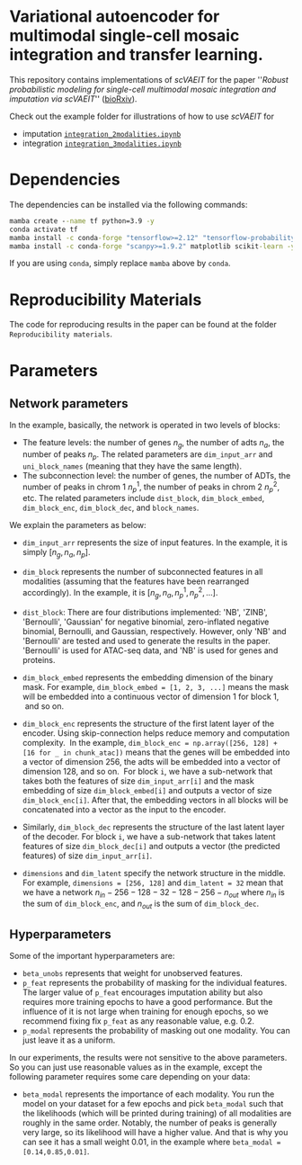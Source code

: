 # Variational autoencoder for multimodal single-cell mosaic integration and transfer learning.

This repository contains implementations of *scVAEIT* for the paper ''*Robust probabilistic modeling for single-cell multimodal mosaic integration and imputation via scVAEIT*'' ([bioRxiv](https://doi.org/10.1101/2022.07.25.501456)).


Check out the example folder for illustrations of how to use *scVAEIT* for
- imputation [`integration_2modalities.ipynb`](https://github.com/jaydu1/scVAEIT/blob/main/example/imputation_2modalities.ipynb)
- integration [`integration_3modalities.ipynb`](https://github.com/jaydu1/scVAEIT/blob/main/example/integration_3modalities.ipynb)

# Dependencies

The dependencies can be installed via the following commands:

```cmd
mamba create --name tf python=3.9 -y
conda activate tf
mamba install -c conda-forge "tensorflow>=2.12" "tensorflow-probability>=0.12" pandas jupyter -y
mamba install -c conda-forge "scanpy>=1.9.2" matplotlib scikit-learn -y
```

If you are using `conda`, simply replace `mamba` above by `conda`.


# Reproducibility Materials
The code for reproducing results in the paper can be found at the folder `Reproducibility materials`.

# Parameters
## Network parameters

In the example, basically, the network is operated in two levels of blocks:
- The feature levels: the number of genes $n_g$, the number of adts $n_a$, the number of peaks $n_p$. The related parameters are `dim_input_arr` and `uni_block_names` (meaning that they have the same length).
- The subconnection level: the number of genes, the number of ADTs, the number of peaks in chrom 1 $n_p^1$, the number of peaks in chrom 2 $n_p^2$, etc. The related parameters include `dist_block`, `dim_block_embed`, `dim_block_enc`, `dim_block_dec`, and `block_names`.

We explain the parameters as below:

- `dim_input_arr` represents the size of input features. In the example, it is simply $[n_g, n_a, n_p]$.

- `dim_block` represents the number of subconnected features in all modalities (assuming that the features have been rearranged accordingly). In the example, it is $[n_g, n_a, n_p^1, n_p^2, \ldots]$. 

- `dist_block`: There are four distributions implemented: 'NB', 'ZINB', 'Bernoulli', 'Gaussian' for negative binomial, zero-inflated negative binomial, Bernoulli, and Gaussian, respectively. However, only 'NB' and 'Bernoulli' are tested and used to generate the results in the paper. 'Bernoulli' is used for ATAC-seq data, and 'NB' is used for genes and proteins.

- `dim_block_embed` represents the embedding dimension of the binary mask. For example, `dim_block_embed = [1, 2, 3, ...]` means the mask will be embedded into a continuous vector of dimension 1 for block 1,  and so on.

- `dim_block_enc` represents the structure of the first latent layer of the encoder. Using skip-connection helps reduce memory and computation complexity. 
In the example, `dim_block_enc = np.array([256, 128] + [16 for _ in chunk_atac])` means that the genes will be embedded into a vector of dimension 256, the adts will be embedded into a vector of dimension 128, and so on. 
For block `i`, we have a sub-network that takes both the features of size `dim_input_arr[i]` and the mask embedding of size `dim_block_embed[i]` and outputs a vector of size `dim_block_enc[i]`.
After that, the embedding vectors in all blocks will be concatenated into a vector as the input to the encoder. 

- Similarly, `dim_block_dec` represents the structure of the last latent layer of the decoder. For block `i`, we have a sub-network that takes latent features of size `dim_block_dec[i]` and outputs a vector (the predicted features) of size `dim_input_arr[i]`.


- `dimensions` and `dim_latent` specify the network structure in the middle. For example, `dimensions = [256, 128]` and `dim_latent = 32` mean that we have a network $n_{in}-256-128-32-128-256-n_{out}$ where $n_{in}$ is the sum of `dim_block_enc`, and $n_{out}$ is the sum of `dim_block_dec`.

## Hyperparameters
Some of the important hyperparameters are:
- `beta_unobs` represents that weight for unobserved features.
- `p_feat` represents the probability of masking for the individual features. The larger value of `p_feat` encourages imputation ability but also requires more training epochs to have a good performance. But the influence of it is not large when training for enough epochs, so we recommend fixing fix `p_feat` as any reasonable value, e.g. 0.2. 
- `p_modal` represents the probability of masking out one modality. You can just leave it as a uniform.

In our experiments, the results were not sensitive to the above parameters. So you can just use reasonable values as in the example, except the following parameter requires some care depending on your data:

- `beta_modal` represents the importance of each modality. You run the model on your dataset for a few epochs and pick `beta_modal` such that the likelihoods (which will be printed during training) of all modalities are roughly in the same order. Notably, the number of peaks is generally very large, so its likelihood will have a higher value. And that is why you can see it has a small weight 0.01, in the example where `beta_modal = [0.14,0.85,0.01]`.

